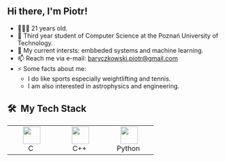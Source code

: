## Hi there, I'm Piotr!

- 👨🏻‍💻 21 years old.
- 📖 Third year student of Computer Science at the Poznań University of Technology.
- 🌱 My current intersts: embbeded systems and machine learning.
- 📫 Reach me via e-mail: baryczkowski.piotr@gmail.com
- ⚡ Some facts about me: 
  - I do like sports especially weightlifting and tennis. 
  - I am also interested in astrophysics and engineering.


<h2> 🛠 &nbsp;My Tech Stack</h2> 
<table>
  <tr>
    <td align="center" width="96">
      <a><img src="https://img.icons8.com/color/48/000000/c-programming.png" width="40" height="40"/></a>
      <br>C&nbsp
    </td>
    <td align="center" width="96">
      <a><img src="https://img.icons8.com/color/48/000000/c-plus-plus-logo.png" width="40" height="40"/></a>
      <br>C++&nbsp
    </td>
    <td align="center" width="96">
      <a><img src="https://img.icons8.com/color/48/000000/python.png" width="40" height="40"/></a>
      <br>Python&nbsp
    </td>
  </tr>
</table>
